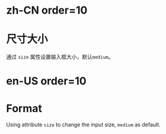 # zh-CN order=10

# 尺寸大小

通过 `size` 属性设置输入框大小，默认`medium`。

# en-US order=10

# Format

Using attribute `size` to change the input size, `medium` as default.
